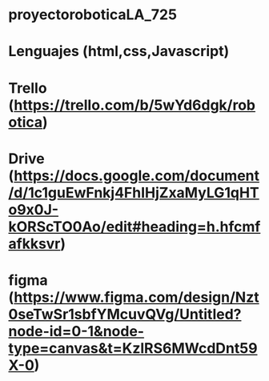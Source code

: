 # proyectoroboticaLA_725

# Lenguajes (html,css,Javascript)
# Trello (https://trello.com/b/5wYd6dgk/robotica)
# Drive (https://docs.google.com/document/d/1c1guEwFnkj4FhIHjZxaMyLG1qHTo9x0J-kORScTO0Ao/edit#heading=h.hfcmfafkksvr)
# figma (https://www.figma.com/design/Nzt0seTwSr1sbfYMcuvQVg/Untitled?node-id=0-1&node-type=canvas&t=KzlRS6MWcdDnt59X-0)
